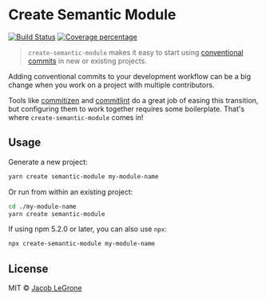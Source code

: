 # Create Semantic Module

[![Build Status][travis-image]][travis-url]
[![Coverage percentage][codecov-image]][codecov-url]

> `create-semantic-module` makes it easy to start using [conventional commits](https://conventionalcommits.org/) in new or existing projects.

Adding conventional commits to your development workflow can be a big change when you work on a project with multiple contributors.

Tools like [commitizen](http://commitizen.github.io/cz-cli/) and [commitlint](http://marionebl.github.io/commitlint) do a great job of easing this transition, but configuring them to work together requires some boilerplate.  That's where `create-semantic-module` comes in!

## Usage

Generate a new project:

```bash
yarn create semantic-module my-module-name
```

Or run from within an existing project:

```bash
cd ./my-module-name
yarn create semantic-module
```

If using npm 5.2.0 or later, you can also use `npx`:
```bash
npx create-semantic-module my-module-name
```

## License

MIT © [Jacob LeGrone](https://jacoblegrone.com)


[travis-image]: https://travis-ci.org/jlegrone/create-semantic-module.svg?branch=master
[travis-url]: https://travis-ci.org/jlegrone/create-semantic-module
[codecov-image]: https://codecov.io/gh/jlegrone/create-semantic-module/branch/master/graph/badge.svg
[codecov-url]: https://codecov.io/gh/jlegrone/create-semantic-module
